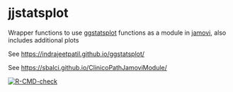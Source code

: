 # jjstatsplot

Wrapper functions to use [ggstatsplot](https://indrajeetpatil.github.io/ggstatsplot/) functions as a module in [jamovi](https://www.jamovi.org), also includes additional plots

See https://indrajeetpatil.github.io/ggstatsplot/

See https://sbalci.github.io/ClinicoPathJamoviModule/

[![R-CMD-check](https://github.com/sbalci/jjstatsplot/actions/workflows/R-CMD-check.yaml/badge.svg)](https://github.com/sbalci/jjstatsplot/actions/workflows/R-CMD-check.yaml)

